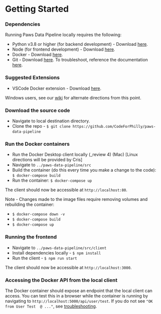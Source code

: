 # Getting Started

### Dependencies
Running Paws Data Pipeline locally requires the following:
- Python v3.8 or higher (for backend development) - Download [here](https://www.python.org/downloads/).
- Node (for frontend development) - Download [here](https://docs.npmjs.com/downloading-and-installing-node-js-and-npm).
- Docker - Download [here](https://docs.docker.com/get-docker/).  
- Git - Download [here](https://git-scm.com/downloads). To troubleshoot, reference the documentation [here](https://git-scm.com/doc).

### Suggested Extensions
- VSCode Docker extension - Download [here](https://marketplace.visualstudio.com/items?itemName=ms-azuretools.vscode-docker).
  
Windows users, see our [wiki](https://github.com/CodeForPhilly/paws-data-pipeline/wiki/Windows-Setup) for alternate directions from this point.
​
### Download the source code
- Navigate to local destination directory.
- Clone the repo - `$ git clone https://github.com/CodeForPhilly/paws-data-pipeline`
​
### Run the Docker containers
- Run the Docker Desktop client locally (_review 4) (Mac) [Linux directions will be provided by Cris]
- Navigate to `../paws-data-pipeline/src`
- Build the container (do this every time you make a change to the code): `$ docker-compose build` 
- Run the container: `$ docker-compose up`

The client should now be accessible at `http://localhost:80`.  
  
Note - Changes made to the image files require removing volumes and rebuilding the container:
- `$ docker-compose down -v`
- `$ docker-compose build`
- `$ docker-compose up`
​
### Running the frontend

- Navigate to `../paws-data-pipeline/src/client`
- Install dependencies locally - `$ npm install`
- Run the client - `$ npm run start`  
  
The client should now be accessible at `http://localhost:3000`.
​
### Accessing the Docker API from the local client
The Docker container should expose an endpoint that the local client can access. You can test this in a browser while the container is running by navigating to `http://localhost:5000/api/user/test`. If you do not see `"OK from User Test  @ ..."`, see [troubleshooting](https://github.com/CodeForPhilly/paws-data-pipeline/wiki/Troubleshooting#docker-api-unavailable).
